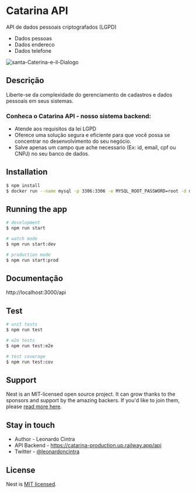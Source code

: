 # Catarina API
API de dados pessoais criptografados (LGPD)
- Dados pessoas
- Dados endereco
- Dados telefone

![santa-Caterina-e-il-Dialogo](https://user-images.githubusercontent.com/5832193/230446119-01e5e763-3e6e-4223-8c13-b9629fa7e9f7.jpg)


## Descrição

Liberte-se da complexidade do gerenciamento de cadastros e dados pessoais em seus sistemas. 

### Conheca o Catarina API - nosso sistema backend:
 - Atende aos requisitos da lei LGPD
 - Oferece uma solução segura e eficiente para que você possa se concentrar no desenvolvimento do seu negócio.
 - Salve apenas um campo que ache necessario (Ex: id, email, cpf ou CNPJ) no seu banco de dados.

## Installation

```bash
$ npm install
$ docker run --name mysql -p 3306:3306 -e MYSQL_ROOT_PASSWORD=root -d mysql
```

## Running the app

```bash
# development
$ npm run start

# watch mode
$ npm run start:dev

# production mode
$ npm run start:prod
```

## Documentação
http://localhost:3000/api

## Test

```bash
# unit tests
$ npm run test

# e2e tests
$ npm run test:e2e

# test coverage
$ npm run test:cov
```

## Support

Nest is an MIT-licensed open source project. It can grow thanks to the sponsors and support by the amazing backers. If you'd like to join them, please [read more here](https://docs.nestjs.com/support).

## Stay in touch

- Author - Leonardo Cintra
- API Backend - https://catarina-production.up.railway.app/api
- Twitter - [@leonardoncintra](https://twitter.com/leonardoncintra)

## License

Nest is [MIT licensed](LICENSE).
